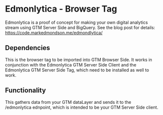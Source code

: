 # Edmonlytica - Browser Tag

Edmonlytica is a proof of concept for making your own digital analytics stream using GTM Server Side and BigQuery.  See the blog post for details:
https://code.markedmondson.me/edmondlytica/

## Dependencies

This is the browser tag to be imported into GTM Browser Side.  It works in conjunction with the Edmonlytica GTM Server Side Client and the Edmonlytica GTM Server Side Tag, which need to be installed as well to work.

## Functionality

This gathers data from your GTM dataLayer and sends it to the /edmonlytica ednpoint, which is intended to be your GTM Server Side client.
